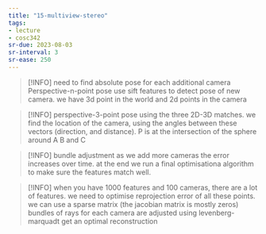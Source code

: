 ```yaml
---
title: "15-multiview-stereo"
tags: 
- lecture
- cosc342
sr-due: 2023-08-03
sr-interval: 3
sr-ease: 250
---
```


> [!INFO] need to find absolute pose for each additional camera
> Perspective-n-point pose
> use sift features to detect pose of new camera. 
> we have 3d point in the world and 2d points in the camera

> [!INFO] perspective-3-point pose
> using the three 2D-3D matches. we find the location of the camera, using the angles between these vectors (direction, and distance).
> P is at the intersection of the sphere around A B and C

> [!INFO] bundle adjustment
> as we add more cameras the error increases over time. 
> at the end we run a final optimisationa algorithm to make sure the features match well. 

> [!INFO]
> when you have 1000 features and 100 cameras, there are a lot of features. we need to optimise reprojection error of all these points. 
> we can use a sparse matrix (the jacobian matrix is mostly zeros) 
> bundles of rays for each camera are adjusted using levenberg-marquadt get an optimal reconstruction